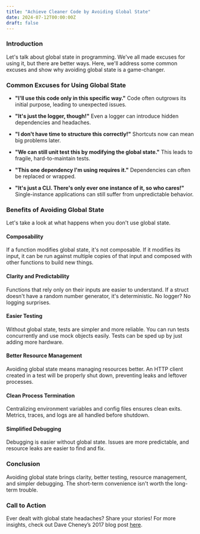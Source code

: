 ```yaml
---
title: "Achieve Cleaner Code by Avoiding Global State"
date: 2024-07-12T00:00:00Z
draft: false
---
```


### Introduction

Let's talk about global state in programming. We've all made excuses for using it, but there are better ways. Here, we'll address some common excuses and show why avoiding global state is a game-changer.

### Common Excuses for Using Global State

* **"I'll use this code only in this specific way."**
   Code often outgrows its initial purpose, leading to unexpected issues.

* **"It's just the logger, though!"**
   Even a logger can introduce hidden dependencies and headaches.

* **"I don't have time to structure this correctly!"**
   Shortcuts now can mean big problems later.

* **"We can still unit test this by modifying the global state."**
   This leads to fragile, hard-to-maintain tests.

* **"This one dependency I'm using requires it."**
   Dependencies can often be replaced or wrapped.

* **"It's just a CLI. There's only ever one instance of it, so who cares!"**
   Single-instance applications can still suffer from unpredictable behavior.

### Benefits of Avoiding Global State

Let's take a look at what happens when you don't use global state.

#### Composability

If a function modifies global state, it's not composable. If it modifies its input, it can be run against multiple copies of that input and composed with other functions to build new things.

#### Clarity and Predictability

Functions that rely only on their inputs are easier to understand. If a struct doesn't have a random number generator, it's deterministic. No logger? No logging surprises.

#### Easier Testing

Without global state, tests are simpler and more reliable. You can run tests concurrently and use mock objects easily. Tests can be sped up by just adding more hardware.

#### Better Resource Management

Avoiding global state means managing resources better. An HTTP client created in a test will be properly shut down, preventing leaks and leftover processes.

#### Clean Process Termination

Centralizing environment variables and config files ensures clean exits. Metrics, traces, and logs are all handled before shutdown.

#### Simplified Debugging

Debugging is easier without global state. Issues are more predictable, and resource leaks are easier to find and fix.

### Conclusion

Avoiding global state brings clarity, better testing, resource management, and simpler debugging. The short-term convenience isn't worth the long-term trouble.

### Call to Action

Ever dealt with global state headaches? Share your stories! For more insights, check out Dave Cheney’s 2017 blog post [here](https://dave.cheney.net/2017/06/11/go-without-package-scoped-variables).